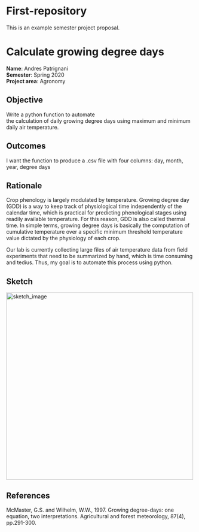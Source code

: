 # First-repository
This is an example semester project proposal.

# Calculate growing degree days

**Name**: Andres Patrignani<br/>
**Semester**: Spring 2020 <br/>
**Project area**: Agronomy


## Objective
Write a python function to automate 
<br/>
the calculation of daily growing degree 
days using maximum and minimum daily air temperature.

## Outcomes
I want the function to produce a .csv file with four columns: day, month, year, degree days

## Rationale
Crop phenology is largely modulated by temperature. Growing degree day (GDD) is a way to keep track of physiological time independently of the calendar time, which is practical for predicting phenological stages using readily available temperature. For this reason, GDD is also called thermal time. In simple terms, growing degree days is basically the computation of cumulative temperature over a specific minimum threshold temperature value dictated by the physiology of each crop. 

Our lab is currently collecting large files of air temperature data from field experiments that need to be summarized by hand, which is time consuming and tedius. Thus, my goal is to automate this process using python.

## Sketch

<img src="sketch.jpg" alt="sketch_image" width="500"/>

## References
McMaster, G.S. and Wilhelm, W.W., 1997. Growing degree-days: one equation, two interpretations. Agricultural and forest meteorology, 87(4), pp.291-300.
